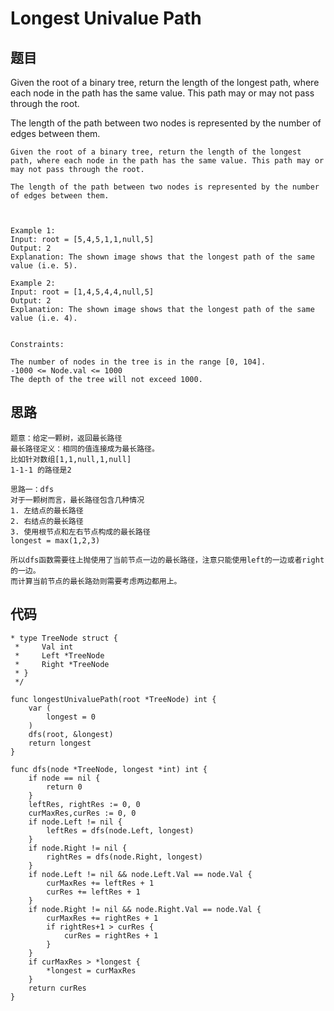 #   Longest Univalue Path


## 题目

Given the root of a binary tree, return the length of the longest path, where each node in the path has the same value. This path may or may not pass through the root.

The length of the path between two nodes is represented by the number of edges between them.



```
Given the root of a binary tree, return the length of the longest path, where each node in the path has the same value. This path may or may not pass through the root.

The length of the path between two nodes is represented by the number of edges between them.

 

Example 1:
Input: root = [5,4,5,1,1,null,5]
Output: 2
Explanation: The shown image shows that the longest path of the same value (i.e. 5).

Example 2:
Input: root = [1,4,5,4,4,null,5]
Output: 2
Explanation: The shown image shows that the longest path of the same value (i.e. 4).
 

Constraints:

The number of nodes in the tree is in the range [0, 104].
-1000 <= Node.val <= 1000
The depth of the tree will not exceed 1000.
```

## 思路

```
题意：给定一颗树，返回最长路径
最长路径定义：相同的值连接成为最长路径。
比如针对数组[1,1,null,1,null]
1-1-1 的路径是2

思路一：dfs
对于一颗树而言，最长路径包含几种情况
1. 左结点的最长路径
2. 右结点的最长路径
3. 使用根节点和左右节点构成的最长路径
longest = max(1,2,3)

所以dfs函数需要往上抛使用了当前节点一边的最长路径，注意只能使用left的一边或者right的一边。
而计算当前节点的最长路劲则需要考虑两边都用上。

```

## 代码


```golang
* type TreeNode struct {
 *     Val int
 *     Left *TreeNode
 *     Right *TreeNode
 * }
 */

func longestUnivaluePath(root *TreeNode) int {
	var (
		longest = 0
	)
	dfs(root, &longest)
	return longest
}

func dfs(node *TreeNode, longest *int) int {
	if node == nil {
		return 0
	}
	leftRes, rightRes := 0, 0
	curMaxRes,curRes := 0, 0
	if node.Left != nil {
		leftRes = dfs(node.Left, longest)
	}
	if node.Right != nil {
		rightRes = dfs(node.Right, longest)
	}
	if node.Left != nil && node.Left.Val == node.Val {
		curMaxRes += leftRes + 1
		curRes += leftRes + 1
	}
	if node.Right != nil && node.Right.Val == node.Val {
		curMaxRes += rightRes + 1
		if rightRes+1 > curRes {
			curRes = rightRes + 1
		}
	}
	if curMaxRes > *longest {
		*longest = curMaxRes
	}
	return curRes
}
```
